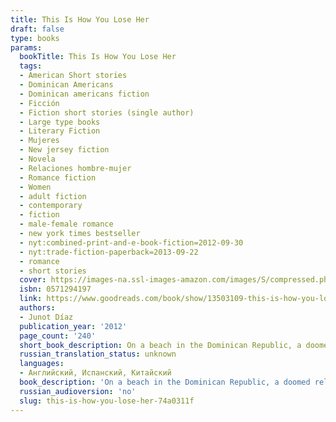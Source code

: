 ```yaml
---
title: This Is How You Lose Her
draft: false
type: books
params:
  bookTitle: This Is How You Lose Her
  tags:
  - American Short stories
  - Dominican Americans
  - Dominican americans fiction
  - Ficción
  - Fiction short stories (single author)
  - Large type books
  - Literary Fiction
  - Mujeres
  - New jersey fiction
  - Novela
  - Relaciones hombre-mujer
  - Romance fiction
  - Women
  - adult fiction
  - contemporary
  - fiction
  - male-female romance
  - new york times bestseller
  - nyt:combined-print-and-e-book-fiction=2012-09-30
  - nyt:trade-fiction-paperback=2013-09-22
  - romance
  - short stories
  cover: https://images-na.ssl-images-amazon.com/images/S/compressed.photo.goodreads.com/books/1342596676i/13503109.jpg
  isbn: 0571294197
  link: https://www.goodreads.com/book/show/13503109-this-is-how-you-lose-her
  authors:
  - Junot Díaz
  publication_year: '2012'
  page_count: '240'
  short_book_description: On a beach in the Dominican Republic, a doomed relationship flounders. In the heat of a hospital laundry room in New Jersey, a woman does her lover’s washing and thinks about his wife.
  russian_translation_status: unknown
  languages:
  - Английский, Испанский, Китайский
  book_description: 'On a beach in the Dominican Republic, a doomed relationship flounders. In the heat of a hospital laundry room in New Jersey, a woman does her lover’s washing and thinks about his wife. In Boston, a man buys his love child, his only son, a first baseball bat and glove. At the heart of these stories is the irrepressible, irresistible Yunior, a young hardhead whose longing for love is equaled only by his recklessness—and by the extraordinary women he loves and loses: artistic Alma; the aging Miss Lora; Magdalena, who thinks all Dominican men are cheaters; and the love of his life, whose heartbreak ultimately becomes his own.In prose that is endlessly energetic, inventive, tender, and funny, the stories inThis Is How You Lose Herlay bare the infinite longing and inevitable weakness of the human heart. They remind us that passion always triumphs over experience, and that “the half-life of love is forever.”'
  russian_audioversion: 'no'
  slug: this-is-how-you-lose-her-74a0311f
---
```

